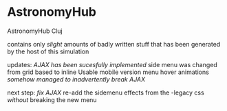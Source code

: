 # AstronomyHub
AstronomyHub Cluj

contains only *slight* amounts of badly written stuff that has been generated by the host of this simulation

updates:
*AJAX has been sucesfully implemented*
side menu was changed from grid based to inline
Usable mobile version
menu hover animations
*somehow managed to inadvertently break AJAX*

next step:
*fix AJAX*
re-add the sidemenu effects from the -legacy css *without* breaking the new menu
